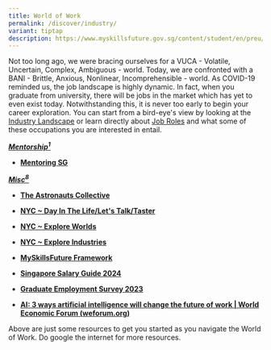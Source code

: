```yaml
---
title: World of Work
permalink: /discover/industry/
variant: tiptap
description: https://www.myskillsfuture.gov.sg/content/student/en/preu/world-of-work/industry-landscape.html
---
```

<p>Not too long ago, we were bracing ourselves for a VUCA - Volatile, Uncertain,
Complex, Ambiguous - world. Today, we are confronted with a BANI - Brittle,
Anxious, Nonlinear, Incomprehensible - world. As COVID-19 reminded us,
the job landscape is highly dynamic. In fact, when you graduate from university,
there will be jobs in the market which has yet to even exist today. Notwithstanding
this, it is never too early to begin your career exploration. You can start
from a bird-eye's view by looking at the <a href="https://www.myskillsfuture.gov.sg/content/student/en/preu/world-of-work/industry-landscape.html" rel="noopener noreferrer nofollow" target="_blank">Industry Landscape</a> or
learn directly about <a href="https://www.myskillsfuture.gov.sg/content/student/en/secondary/world-of-work/occupation.html" rel="noopener noreferrer nofollow" target="_blank">Job Roles</a> and
what some of these occupations you are interested in entail.</p>
<p></p>
<p><strong><em><u>Mentorship<sup>1</sup></u></em></strong>
</p>
<ul data-tight="true" class="tight">
<li>
<p><strong><a href="https://mentoring.sg/mentoring-programmes" rel="noopener noreferrer nofollow" target="_blank">Mentoring SG</a></strong>
</p>
</li>
</ul>
<p><strong><em><u>Misc<sup>8</sup></u></em></strong>
</p>
<ul data-tight="true" class="tight">
<li>
<p><strong><a href="https://www.hellotac.org/" rel="noopener noreferrer nofollow" target="_blank">The Astronauts Collective</a></strong>
</p>
</li>
<li>
<p><strong><a href="https://www.nyc.gov.sg/omw/dayinthelife" rel="noopener noreferrer nofollow" target="_blank">NYC ~ Day In The Life/Let's Talk/Taster</a></strong>
</p>
</li>
<li>
<p><strong><a href="https://discover.nyc.gov.sg/Explore-Worlds" rel="noopener noreferrer nofollow" target="_blank">NYC ~ Explore Worlds</a></strong>
</p>
</li>
<li>
<p><strong><a href="https://discover.nyc.gov.sg/Explore-Industries" rel="noopener noreferrer nofollow" target="_blank">NYC ~ Explore Industries</a></strong>
</p>
</li>
<li>
<p><strong><a href="https://www.skillsfuture.gov.sg/skills-framework" rel="noopener noreferrer nofollow" target="_blank">MySkillsFuture Framework</a></strong>
</p>
</li>
<li>
<p><strong><a href="https://content.mycareersfuture.gov.sg/singapore-salary-guide-bold-projections-cautious-approaches/" rel="noopener noreferrer nofollow" target="_blank">Singapore Salary Guide 2024</a></strong>
</p>
</li>
<li>
<p><strong><a href="https://www.moe.gov.sg/-/media/files/post-secondary/ges-2023/joint-web-publication-4-aus-ges2023.pdf" rel="noopener noreferrer nofollow" target="_blank">Graduate Employment Survey 2023</a></strong>
</p>
</li>
<li>
<p><strong><a href="https://www.weforum.org/agenda/2023/08/ai-artificial-intelligence-changing-the-future-of-work-jobs/" rel="noopener noreferrer nofollow" target="_blank">AI: 3 ways artificial intelligence will change the future of work | World Economic Forum (weforum.org)</a></strong>
</p>
<p></p>
</li>
</ul>
<p>Above are just some resources to get you started as you navigate the World
of Work. Do google the internet for more resources.</p>
<p></p>
<p></p>